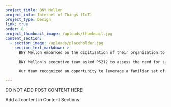 ```yaml
---
project_title: BNY Mellon
project_info: Internet of Things (IoT)
project_type: Design
link: true
order: 8
project_thumbnail_image: /uploads/thumbnail.jpg
content_section:
  - section_image: /uploads/placeholder.jpg
    section_text_markdown: >-
      BNY Mellon embarked on the digitization of their organization to offer greater efficiencies and learn from the data being generated by the bank’s millions of daily transactions.

      BNY Mellon’s executive team asked PS212 to assess the need for supporting language including unregistered brand names to help the organization tell a simple, consistent story internally and externally.

      Our team recognized an opportunity to leverage a familiar set of terms and to coin a term that drives insights. The final name, Digital Pulse, serves as an ingredient brand to the NEXEN platform.​

---
```

DO NOT ADD POST CONTENT HERE!

Add all content in Content Sections.
